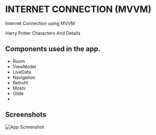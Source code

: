 
# INTERNET CONNECTION (MVVM)

Internet Connection using MVVM

Harry Potter Characters And Details




## Components used in the app.

- Room
- ViewModel
- LiveData
- Navigation
- Retrofit
- Moshi
- Glide
- 

## Screenshots

![App Screenshot](https://onedrive.live.com/?cid=90A189B208C9AB55&id=90A189B208C9AB55%2147710&parId=90A189B208C9AB55%2147703&o=OneUp)



